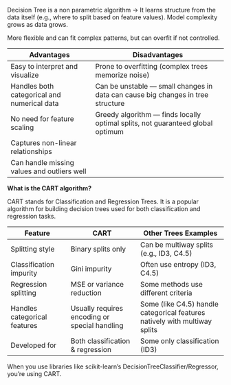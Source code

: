 Decision Tree is a non parametric algorithm -> It learns structure from the data itself (e.g., where to split based on feature values). Model complexity grows as data grows.

More flexible and can fit complex patterns, but can overfit if not controlled.


| Advantages                                  | Disadvantages                     
| ------------------------------------------- | --------------------------------------------------------------------------------|
| Easy to interpret and visualize             | Prone to overfitting (complex trees memorize noise)                             |
| Handles both categorical and numerical data | Can be unstable — small changes in data can cause big changes in tree structure |
| No need for feature scaling                 | Greedy algorithm — finds locally optimal splits, not guaranteed global optimum  |
| Captures non-linear relationships           |
| Can handle missing values and outliers well |


**What is the CART algorithm?**

CART stands for Classification and Regression Trees. It is a popular algorithm for building decision trees used for both classification and regression tasks.

| Feature                      | CART                                          | Other Trees Examples                                                       |
| ---------------------------- | --------------------------------------------- | -------------------------------------------------------------------------- |
| Splitting style              | Binary splits only                            | Can be multiway splits (e.g., ID3, C4.5)                                   |
| Classification impurity      | Gini impurity                                 | Often use entropy (ID3, C4.5)                                              |
| Regression splitting         | MSE or variance reduction                     | Some methods use different criteria                                        |
| Handles categorical features | Usually requires encoding or special handling | Some (like C4.5) handle categorical features natively with multiway splits |
| Developed for                | Both classification & regression              | Some only classification (ID3)                                             |


When you use libraries like scikit-learn’s DecisionTreeClassifier/Regressor, you’re using CART.






